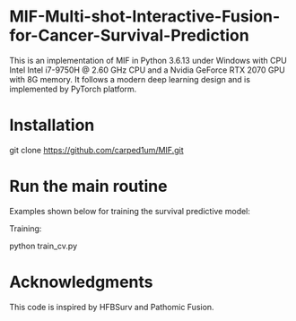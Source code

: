 # MIF-Multi-shot-Interactive-Fusion-for-Cancer-Survival-Prediction
This is an implementation of MIF in Python 3.6.13 under Windows with CPU Intel Intel i7-9750H @ 2.60 GHz CPU and a Nvidia GeForce RTX 2070 GPU with 8G memory.  It follows a modern deep learning design and is implemented by PyTorch platform.
# Installation
git clone https://github.com/carped1um/MIF.git
# Run the main routine
Examples shown below for training the survival predictive model:

Training:

python train_cv.py


# Acknowledgments
This code is inspired by HFBSurv and Pathomic Fusion.
